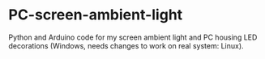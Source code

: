 # PC-screen-ambient-light
Python and Arduino code for my screen ambient light and PC housing LED decorations (Windows, needs changes to work on real system: Linux).
